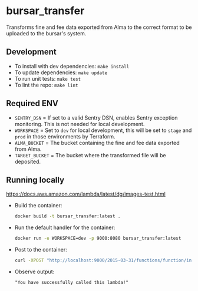 # bursar_transfer

Transforms fine and fee data exported from Alma to the correct format to be uploaded to the
bursar's system.

## Development

- To install with dev dependencies: `make install`
- To update dependencies: `make update`
- To run unit tests: `make test`
- To lint the repo: `make lint`

## Required ENV

- `SENTRY_DSN` = If set to a valid Sentry DSN, enables Sentry exception monitoring. This is not needed for local development.
- `WORKSPACE` = Set to `dev` for local development, this will be set to `stage` and `prod` in those environments by Terraform.
- `ALMA_BUCKET` = The bucket containing the fine and fee data exported from Alma.
- `TARGET_BUCKET` = The bucket where the transformed file will be deposited. 

## Running locally

<https://docs.aws.amazon.com/lambda/latest/dg/images-test.html>

- Build the container:

  ```bash
  docker build -t bursar_transfer:latest .
  ```

- Run the default handler for the container:

  ```bash
  docker run -e WORKSPACE=dev -p 9000:8080 bursar_transfer:latest
  ```

- Post to the container:

  ```bash
  curl -XPOST "http://localhost:9000/2015-03-31/functions/function/invocations" -d '{}'
  ```

- Observe output:

  ```
  "You have successfully called this lambda!"
  ```
